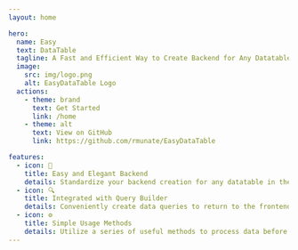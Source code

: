```yaml
---
layout: home

hero:
  name: Easy
  text: DataTable
  tagline: A Fast and Efficient Way to Create Backend for Any Datatable in the PHP Laravel Framework 💻✨
  image:
    src: img/logo.png
    alt: EasyDataTable Logo
  actions:
    - theme: brand
      text: Get Started
      link: /home
    - theme: alt
      text: View on GitHub
      link: https://github.com/rmunate/EasyDataTable

features:
  - icon: 🎨
    title: Easy and Elegant Backend
    details: Standardize your backend creation for any datatable in the frontend with Laravel using this package.
  - icon: 🔍
    title: Integrated with Query Builder
    details: Conveniently create data queries to return to the frontend with Query Builder functionality.
  - icon: ⚙️
    title: Simple Usage Methods
    details: Utilize a series of useful methods to process data before returning it to the frontend.
---
```


